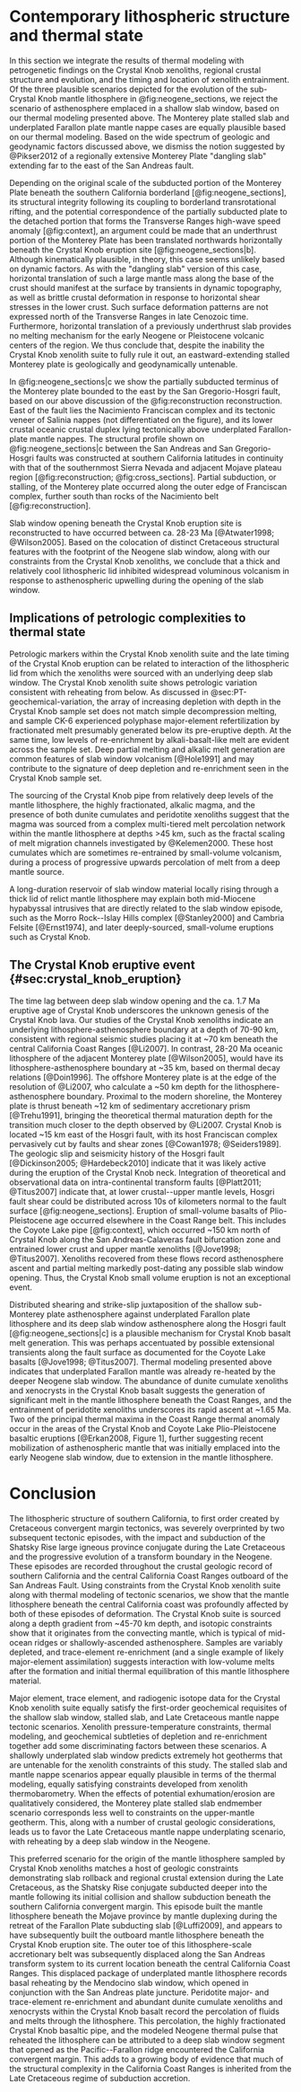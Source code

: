 # Contemporary lithospheric structure and thermal state

In this section we integrate the results of thermal modeling with
petrogenetic findings on the Crystal Knob xenoliths, regional crustal structure
and evolution, and the timing and location of xenolith entrainment. Of the
three plausible scenarios depicted for the evolution of the sub-Crystal Knob
mantle lithosphere in @fig:neogene_sections, we reject the scenario of
asthenosphere emplaced in a shallow slab window,
based on our thermal modeling presented above. The
Monterey plate stalled slab and underplated Farallon plate mantle nappe cases
are equally plausible based on our thermal modeling. Based on the wide spectrum
of geologic and geodynamic factors discussed above, we dismiss the
notion suggested by @Pikser2012 of a regionally extensive Monterey Plate
"dangling slab" extending far to the east of the San Andreas fault.

Depending on the original scale of the subducted portion of the Monterey Plate
beneath the southern California borderland [@fig:neogene_sections], its structural
integrity following its coupling to borderland transrotational rifting,
and the potential correspondence of the partially subducted plate
to the detached portion that forms the Transverse Ranges
high-wave speed anomaly [@fig:context], an argument could be made that an
underthrust portion of the Monterey Plate has been translated northwards
horizontally beneath the Crystal Knob eruption site
[@fig:neogene_sections|b]. Although
kinematically plausible, in theory, this case seems unlikely based on
dynamic factors. As with the "dangling slab" version of this case,
horizontal translation of such a large mantle mass along the base of the
crust should manifest at the surface by transients in dynamic
topography, as well as brittle crustal deformation in response to
horizontal shear stresses in the lower crust. Such surface deformation
patterns are not expressed north of the Transverse Ranges in late Cenozoic time.
Furthermore, horizontal translation of a
previously underthrust slab provides no melting mechanism
for the early Neogene or Pleistocene volcanic centers of the region. We
thus conclude that, despite the inability the Crystal Knob xenolith
suite to fully rule it out, an eastward-extending stalled Monterey plate
is geologically and geodynamically untenable.

In @fig:neogene_sections|c we show the partially subducted terminus of the Monterey
plate bounded to the east by the San Gregorio-Hosgri fault, based on our
above discussion of the @fig:reconstruction reconstruction. East of the fault lies
the Nacimiento Franciscan complex and its tectonic veneer of Salinia
nappes (not differentiated on the figure), and its lower crustal oceanic
crustal duplex lying tectonically above underplated Farallon-plate mantle
nappes. The structural profile shown on @fig:neogene_sections|c between the San
Andreas and San Gregorio-Hosgri faults was constructed at southern
California latitudes in continuity with that of the southernmost Sierra
Nevada and adjacent Mojave plateau region [@fig:reconstruction; @fig:cross_sections]. Partial
subduction, or stalling, of the Monterey plate occurred along the outer
edge of Franciscan complex, further south than rocks of the Nacimiento
belt [@fig:reconstruction].

Slab window opening beneath the Crystal Knob eruption site is
reconstructed to have occurred between ca. 28-23 Ma [@Atwater1998; @Wilson2005].
Based on the colocation of distinct Cretaceous structural features with
the footprint of the Neogene slab window, along with our constraints
from the Crystal Knob xenoliths, we conclude that a
thick and relatively cool lithospheric lid
inhibited widespread voluminous volcanism in response to asthenospheric
upwelling during the opening of the slab window.

## Implications of petrologic complexities to thermal state

Petrologic markers within the Crystal Knob xenolith suite and the late
timing of the Crystal Knob eruption can be related to interaction of
the lithospheric lid from which the xenoliths were sourced with an
underlying deep slab window.
The Crystal Knob xenolith suite shows petrologic variation consistent
with reheating from below.  As discussed in @sec:PT-geochemical-variation,
the array of increasing depletion with depth in the Crystal Knob sample
set does not match simple decompression melting, and sample CK-6
experienced polyphase major-element refertilization by fractionated
melt presumably generated below its pre-eruptive depth. At the same time,
low levels of re-enrichment by alkali-basalt-like melt are evident across
the sample set. Deep partial melting and alkalic melt generation are common
features of slab window volcanism [@Hole1991] and may contribute to the
signature of deep depletion and re-enrichment seen in the Crystal Knob sample set.

The sourcing of the Crystal Knob pipe from
relatively deep levels of the mantle lithosphere, the highly
fractionated, alkalic magma, and the
presence of both dunite cumulates and peridotite xenoliths suggest that
the magma was sourced from a complex multi-tiered melt percolation
network within the mantle lithosphere at depths >45 km, such as the
fractal scaling of melt migration channels
investigated by @Kelemen2000. These host cumulates which are sometimes re-entrained
by small-volume volcanism, during a process of progressive upwards
percolation of melt from a deep mantle source.

A long-duration reservoir of slab window material locally rising through a thick lid of
relict mantle lithosphere may explain both mid-Miocene hypabyssal intrusives
that are directly related to the slab window episode, such as the Morro Rock--Islay Hills complex [@Stanley2000]
and Cambria Felsite [@Ernst1974], and later deeply-sourced, small-volume eruptions such as Crystal Knob.

## The Crystal Knob eruptive event {#sec:crystal_knob_eruption}

The time lag between deep slab window opening and the ca. 1.7
Ma eruptive age of Crystal Knob underscores the unknown genesis of the
Crystal Knob lava.
Our studies of the Crystal Knob xenoliths indicate an
underlying lithosphere-asthenosphere boundary at a depth of 70-90 km,
consistent with regional seismic studies placing it at ~70 km
beneath the central California Coast Ranges [@Li2007]. In
contrast, 28-20 Ma oceanic lithosphere of the adjacent Monterey plate
[@Wilson2005], would have its lithosphere-asthenosphere boundary at ~35 km,
based on thermal decay relations [@Doin1996].
The offshore Monterey plate is at the edge of the
resolution of @Li2007, who calculate a ~50 km depth for the
lithosphere-asthenosphere boundary.  Proximal to the modern shoreline,
the Monterey plate is thrust beneath ~12 km of sedimentary accretionary
prism [@Trehu1991], bringing the theoretical thermal maturation depth
for the transition much closer to the depth observed by @Li2007.
Crystal Knob is located ~15 km east of the Hosgri fault, with its host
Franciscan complex pervasively cut by faults and shear zones
[@Cowan1978; @Seiders1989]. The geologic slip and seismicity history of the
Hosgri fault [@Dickinson2005; @Hardebeck2010] <!--could also refer to
Hardebeck2012--> indicate that it
was likely active during the eruption of the Crystal Knob neck.
Integration of theoretical and observational data on intra-continental
transform faults [@Platt2011; @Titus2007] indicate
that, at lower crustal--upper mantle levels, Hosgri fault shear could be
distributed across 10s of kilometers normal to the fault surface
[@fig:neogene_sections].
Eruption of small-volume basalts of Plio-Pleistocene age occurred
elsewhere in the Coast Range belt. This includes
the Coyote Lake pipe [@fig:context], which occurred ~150 km north
of Crystal Knob along the San Andreas-Calaveras fault bifurcation
zone and entrained lower crust and upper mantle xenoliths [@Jove1998; @Titus2007].
Xenoliths recovered
from these flows record asthenosphere ascent and partial melting
markedly post-dating any possible slab window opening. Thus, the
Crystal Knob small volume eruption is not an exceptional event.

Distributed shearing and strike-slip juxtaposition of the shallow
sub-Monterey plate asthenosphere against underplated Farallon plate
lithosphere and its deep slab window asthenosphere along the Hosgri
fault [@fig:neogene_sections|c] is a plausible mechanism for Crystal Knob basalt melt
generation. This was perhaps accentuated by possible extensional
transients along the fault surface as documented for the Coyote Lake
basalts [@Jove1998; @Titus2007]. Thermal modeling
presented above indicates that underplated Farallon mantle was already
re-heated by the deeper Neogene slab window. The abundance of dunite
cumulate xenoliths and xenocrysts in the Crystal Knob basalt suggests the generation
of significant melt in the mantle lithosphere beneath the Coast Ranges, and the
entrainment of peridotite xenoliths underscores its rapid ascent at ~1.65 Ma.
Two of the principal thermal maxima in the Coast Range thermal anomaly occur
in the areas of the Crystal Knob and Coyote Lake Plio-Pleistocene
basaltic eruptions [@Erkan2008, Figure 1], further
suggesting recent mobilization of asthenospheric mantle that was
initially emplaced into the early Neogene slab window, due to
extension in the mantle lithosphere.

Conclusion
==========

The lithospheric structure of southern California, to first order created by
Cretaceous convergent margin tectonics, was severely
overprinted by two subsequent tectonic episodes, with the impact and
subduction of the Shatsky Rise large igneous province conjugate during
the Late Cretaceous and the progressive evolution of a transform
boundary in the Neogene. These episodes are recorded throughout the
crustal geologic record of southern California and the central
California Coast Ranges outboard of the San Andreas Fault. Using
constraints from the Crystal Knob xenolith suite along with thermal
modeling of tectonic scenarios, we show that the mantle lithosphere
beneath the central California coast was profoundly affected by both of
these episodes of deformation. The Crystal Knob suite is sourced along a
depth gradient from ~45-70 km depth, and isotopic constraints show that
it originates from the convecting mantle, which is typical of mid-ocean
ridges or shallowly-ascended asthenosphere. Samples are variably
depleted, and trace-element re-enrichment (and a single example of
likely major-element assimilation) suggests interaction with low-volume
melts after the formation and initial thermal equilibration of this
mantle lithosphere material.

Major element, trace element, and radiogenic isotope data for the
Crystal Knob xenolith suite equally satisfy the first-order geochemical
requisites of the shallow slab window, stalled slab, and Late Cretaceous
mantle nappe tectonic scenarios. Xenolith pressure-temperature
constraints, thermal modeling, and geochemical subtleties of depletion
and re-enrichment together add some discriminating factors between these
scenarios. A shallowly underplated slab window predicts extremely hot
geotherms that are untenable for the xenolith constraints of this study.
The stalled slab and mantle nappe scenarios appear equally plausible in
terms of the thermal modeling, equally satisfying constraints developed
from xenolith thermobarometry. When the effects of potential
exhumation/erosion are qualitatively considered, the Monterey plate
stalled slab endmember scenario corresponds less well to constraints on
the upper-mantle geotherm. This, along with a number of crustal
geologic considerations, leads us to favor the Late Cretaceous mantle nappe
underplating scenario, with reheating by a deep slab window in the
Neogene.

This preferred scenario for the origin of the mantle lithosphere sampled
by Crystal Knob xenoliths matches a host of geologic constraints
demonstrating slab rollback and regional crustal extension during the
Late Cretaceous, as the Shatsky Rise conjugate subducted deeper into the
mantle following its initial collision and shallow subduction beneath
the southern California convergent margin. This episode built the
mantle lithosphere beneath the Mojave province by mantle duplexing
during the retreat of the Farallon Plate subducting slab [@Luffi2009],
and appears to have subsequently built the outboard mantle lithosphere beneath the
Crystal Knob eruption site. The outer toe of this lithosphere-scale
accretionary belt was subsequently displaced along the San Andreas
transform system to its current location beneath the central California
Coast Ranges. This displaced package of underplated mantle lithosphere
records basal reheating by the Mendocino slab
window, which opened in conjunction with the San Andreas plate juncture.
Peridotite major- and trace-element re-enrichment and abundant dunite cumulate xenoliths and
xenocrysts within the Crystal Knob basalt record the percolation of
fluids and melts through the lithosphere. This percolation, the highly
fractionated Crystal Knob basaltic pipe, and the modeled Neogene thermal
pulse that reheated the lithosphere can be attributed to a deep slab
window segment that opened as the Pacific--Farallon ridge encountered
the California convergent margin. This adds to a growing body of
evidence that much of the structural complexity in the California Coast
Ranges is inherited from the Late Cretaceous regime of subduction
accretion.

